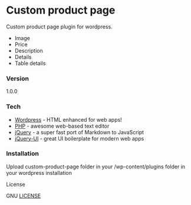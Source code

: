 # Custom product page

Custom product page plugin for wordpress.

  - Image
  - Price
  - Description
  - Details
  - Table details

### Version
1.0.0

### Tech

* [Wordpress] - HTML enhanced for web apps!
* [PHP] - awesome web-based text editor
* [jQuery] - a super fast port of Markdown to JavaScript
* [jQuery-UI] - great UI boilerplate for modern web apps

### Installation
Upload custom-product-page folder in your /wp-content/plugins folder in your wordpress installation


License

GNU [LICENSE]

[LICENSE]:https://github.com/ToniChaz/custom-product-page/blob/master/LICENSE
[Wordpress]:https://www.wordpress.com/
[PHP]:http://php.net/
[jQuery]:http://jquery.com
[jQuery-UI]:https://jqueryui.com/
